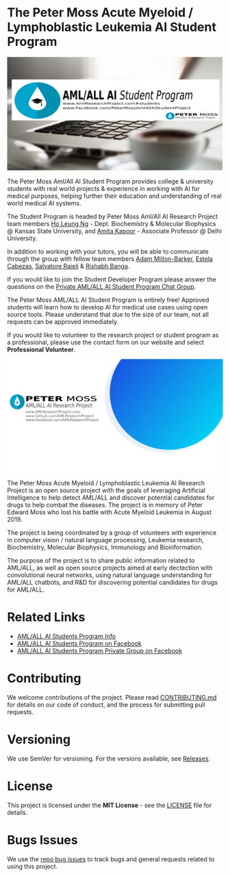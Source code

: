 # The Peter Moss Acute Myeloid / Lymphoblastic Leukemia AI Student Program

![The Peter Moss Acute Myeloid / Lymphoblastic Leukemia AI Student Program](Media/Images/Student-Page-Banner.png)

The Peter Moss Aml/All AI Student Program​ provides college & university students with real world projects & experience in working with AI for medical purposes, helping further their education and understanding of real world medical AI systems.

The Student Program is headed by Peter Moss Aml/All AI Research Project​ team members [Ho Leung Ng](https://github.com/holeung "Ho  Leung Ng")​ - Dept. Biochemistry & Molecular Biophysics @ Kansas State University, and [Amita Kapoor](https://github.com/amita-kapoor "Amita Kapoor")​ - Associate Professor @ Delhi University.

In addition to working with your tutors, you will be able to communicate through the group with fellow team members [Adam Milton-Barker](https://github.com/orgs/AMLResearchProject/people/AdamMiltonBarker "Adam Milton-Barker"), [Estela Cabezas](https://github.com/orgs/AMLResearchProject/people/EstelaCaEs "Estela Cabezas")​, [Salvatore Raieli​](https://github.com/orgs/AMLResearchProject/people/SalvatoreRa "Salvatore Raieli​") & [Rishabh Banga](https://github.com/orgs/AMLResearchProject/people/rishabhbanga "Rishabh Banga")​.

If you would like to join the Student Developer Program please answer the questions on the [Private AML/ALL AI Student Program Chat Group​](https://www.facebook.com/groups/AmlAllPrivateStudentAiProgram "Private AML/ALL AI Student Program Chat Group​").

The Peter Moss AML/ALL AI Student Program is entirely free! Approved students will learn how to develop AI for medical use cases using open source tools. Please understand that due to the size of our team, not all requests can be approved immediately.

If you would like to volunteer to the research project or student program as a professional, please use the contact form on our website and select **Professional Volunteer**.

![The Peter Moss Acute Myeloid / Lymphoblastic Leukemia AI Student Program](Media/Images/Page-Banner.png)

The Peter Moss Acute Myeloid / Lymphoblastic Leukemia AI Research Project is an open source project with the goals of leveraging Artificial Intelligence to help detect AML/ALL and discover potential candidates for drugs to help combat the diseases. The project is in memory of Peter Edward Moss who lost his battle with Acute Myeloid Leukemia in August 2019.

The project is being coordinated by a group of volunteers with experience in computer vision / natural language processing, Leukemia research, Biochemistry, Molecular Biophysics, Immunology and Bioinformation.

The purpose of the project is to share public information related to AML/ALL, as well as open source projects aimed at early dectection with convolutional neural networks, using natural language understanding for AML/ALL chatbots, and R&D for discovering potential candidates for drugs for AML/ALL.

# Related Links

- [AML/ALL AI Students Program Info](https://www.amlresearchproject.com/#students "AML/ALL AI Students Program Info")
- [AML/ALL AI Students Program on Facebook](https://www.facebook.com/PeterMossAmlAllAiStudentProject "AML/ALL AI Students Program on Facebook")
- [AML/ALL AI Students Program Private Group on Facebook](https://www.facebook.com/groups/AmlAllPrivateStudentAiProgram "AML/ALL AI Students Program Private Group on Facebook")

# Contributing

We welcome contributions of the project. Please read [CONTRIBUTING.md](https://github.com/AMLResearchProject/AML-ALL-AI-Student-Program/blob/master/CONTRIBUTING.md "CONTRIBUTING.md") for details on our code of conduct, and the process for submitting pull requests.

# Versioning

We use SemVer for versioning. For the versions available, see [Releases](https://github.com/AMLResearchProject/AML-ALL-AI-Student-Program/releases "Releases").

# License

This project is licensed under the **MIT License** - see the [LICENSE](https://github.com/AMLResearchProject/AML-ALL-AI-Student-Program/blob/master/LICENSE "LICENSE") file for details.

# Bugs Issues

We use the [repo bug issues](https://github.com/AMLResearchProject/AML-ALL-AI-Student-Program/issues/new/choose "repo bug issues") to track bugs and general requests related to using this project.
